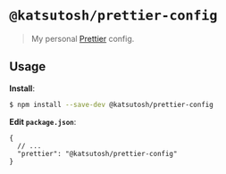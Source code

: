 # `@katsutosh/prettier-config`

> My personal [Prettier](https://prettier.io) config.

## Usage

**Install**:

```bash
$ npm install --save-dev @katsutosh/prettier-config
```

**Edit `package.json`**:

```jsonc
{
  // ...
  "prettier": "@katsutosh/prettier-config"
}
```
